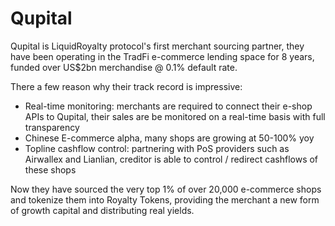 # Qupital

Qupital is LiquidRoyalty protocol's first merchant sourcing partner, they have been operating in the TradFi e-commerce lending space for 8 years, funded over US$2bn merchandise @ 0.1% default rate.

There a few reason why their track record is impressive:

* Real-time monitoring: merchants are required to connect their e-shop APIs to Qupital, their sales are be monitored on a real-time basis with full transparency
* Chinese E-commerce alpha, many shops are growing at 50-100% yoy
* Topline cashflow control: partnering with PoS providers such as Airwallex and Lianlian, creditor is able to control / redirect cashflows of these shops

Now they have sourced the very top 1% of over 20,000 e-commerce shops and tokenize them into Royalty Tokens, providing the merchant a new form of growth capital and distributing real yields.
